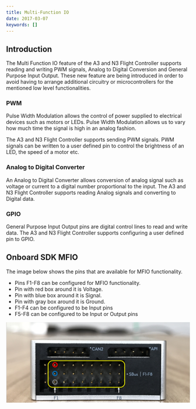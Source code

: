 ```yaml
---
title: Multi-Function IO
date: 2017-03-07
keywords: []
---
```


## Introduction

The Multi Function IO feature of the A3 and N3 Flight Controller supports reading and writing PWM signals, Analog to Digital Conversion and General Purpose Input Output. These new feature are being introduced
  in order to avoid having to arrange additional circuitry or microcontrollers for the mentioned low level functionalities. 
 
### PWM

Pulse Width Modulation allows the control of power supplied to electrical devices such as motors or LEDs. Pulse Width Modulation allows us to vary how much time the signal is high in an analog fashion. 
 
 The A3 and N3 Flight Controller supports sending PWM signals. PWM signals can be written to a user defined pin to control the brightness of an LED, the speed of a motor etc. 

### Analog to Digital Converter 

An Analog to Digital Converter allows conversion of analog signal such as voltage or current to a digital number proportional to the input. 
The A3 and N3 Flight Controller supports reading Analog signals and converting to Digital data.  

### GPIO 

General Purpose Input Output pins are digital control lines to read and write data. 
The A3 and N3 Flight Controller supports configuring a user defined pin to GPIO. 

## Onboard SDK MFIO 

The image below shows the pins that are available for MFIO functionality.
 
* Pins F1-F8 can be configured for MFIO functionality. 
* Pin with red box around it is Voltage. 
* Pin with blue box around it is Signal. 
* Pin with gray box around it is Ground. 
* F1-F4 can be configured to be Input pins
* F5-F8 can be configured to be Input or Output pins

[![A3 MFIO](../images/common/A3MFIO.png)](../images/common/A3MFIO.png) 






